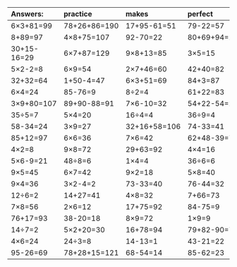 | Answers: | practice | makes | perfect | ! |
| :--- | :--- | :--- | :--- | :--- |
| 6×3+81=99 | 78+26+86=190 | 17+95-61=51 | 79-22=57 | 7+74=81 | 
| 8+89=97 | 4×8+75=107 | 92-70=22 | 80+69+94=243 | 7×9+23=86 | 
| 30+15-16=29 | 6×7+87=129 | 9×8+13=85 | 3×5=15 | 51+37-56=32 | 
| 5×2-2=8 | 6×9=54 | 2×7+46=60 | 42+40=82 | 42+26=68 | 
| 32+32=64 | 1+50-4=47 | 6×3+51=69 | 84+3=87 | 3+64+32=99 | 
| 6×4=24 | 85-76=9 | 8÷2=4 | 61+22=83 | 6×6-5=31 | 
| 3×9+80=107 | 89+90-88=91 | 7×6-10=32 | 54+22-54=22 | 9×7=63 | 
| 35÷5=7 | 5×4=20 | 16÷4=4 | 36÷9=4 | 45÷5=9 | 
| 58-34=24 | 3×9=27 | 32+16+58=106 | 74-33=41 | 64÷8=8 | 
| 85+12=97 | 6×6=36 | 7×6=42 | 62+48-39=71 | 13+54=67 | 
| 4×2=8 | 9×8=72 | 29+63=92 | 4×4=16 | 68+48-99=17 | 
| 5×6-9=21 | 48÷8=6 | 1×4=4 | 36÷6=6 | 14÷2=7 | 
| 9×5=45 | 6×7=42 | 9×2=18 | 5×8=40 | 5×3=15 | 
| 9×4=36 | 3×2-4=2 | 73-33=40 | 76-44=32 | 93-53=40 | 
| 12÷6=2 | 14+27=41 | 4×8=32 | 7+66=73 | 42÷6=7 | 
| 7×8=56 | 2×6=12 | 17+75=92 | 84-75=9 | 8+4+30=42 | 
| 76+17=93 | 38-20=18 | 8×9=72 | 1×9=9 | 77-22=55 | 
| 14÷7=2 | 5×2+20=30 | 16+78=94 | 79+82-90=71 | 11+41+98=150 | 
| 4×6=24 | 24÷3=8 | 14-13=1 | 43-21=22 | 88-71=17 | 
| 95-26=69 | 78+28+15=121 | 68-54=14 | 85-62=23 | 2×7=14 | 
